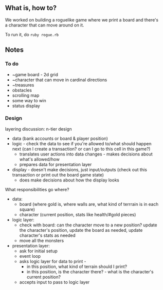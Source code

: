 ## What is, how to?
We worked on building a roguelike game where we print a board and there's a character that can move around on it.

To run it, do `ruby rogue.rb`

## Notes

### To do
* ~game board - 2d grid
* ~character that can move in cardinal directions
* ~treasures
* obstacles
* scrolling map
* some way to win
* status display

### Design

layering discussion: n-tier design
* data (bank accounts or board & player position)
* logic - check the data to see if you're allowed to/what should happen next (can I create a transaction? or can I go to this cell in this game?)
  * translates user actions into data changes - makes decisions about what's allowed/how
  * prepares data for presentation layer
* display - doesn't make decisions, just input/outputs (check out this transaction or print out the board game state)
  * does make decisions about how the display looks

What responsibilities go where?
* data:
  * board (where gold is, where walls are, what kind of terrrain is in each square)
  * character (current position, stats like health/#gold pieces)
* logic layer:
  * check with board: can the character move to a new position? update the character's position, update the board as needed, update character's stats as needed
  * move all the monsters
* presentation layer:
  * ask for initial setup
  * event loop
  * asks logic layer for data to print -
  	* in this position, what kind of terrain should I print?
	* in this position, is the character there? - what is the character's current position?
  * accepts input to pass to logic layer
